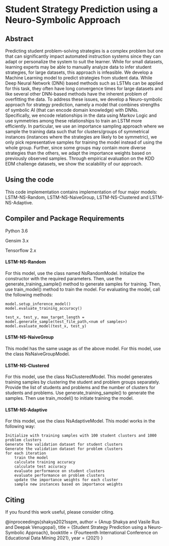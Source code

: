 # Student Strategy Prediction using a Neuro-Symbolic Approach

## Abstract
Predicting student problem-solving strategies is a complex problem but one that can significantly impact automated instruction systems since they can adapt or personalize the system to suit the learner. While for small datasets, learning experts may be able to manually analyze data to infer student strategies, for large datasets, this approach is infeasible. We develop a Machine Learning model to predict strategies from student data. While Deep Neural Network (DNN) based methods such as LSTMs can be applied for this task, they often have long convergence times for large datasets and like several other DNN-based methods have the inherent problem of overfitting the data. To address these issues, we develop a Neuro-symbolic approach for strategy prediction, namely a model that combines strengths of symbolic AI (that can encode domain knowledge) with DNNs. Specifically, we encode relationships in the data using Markov Logic and use symmetries among these relationships to train an LSTM more efficiently. In particular, we use an importance sampling approach where we sample the training data such that for clusters/groups of symmetrical instances (instances where the strategies are likely to be symmetric), we only pick representative samples for training the model instead of using the whole group. Further, since some groups may contain more diverse strategies than the others, we adapt the importance weights based on previously observed samples. Through empirical evaluation on the KDD EDM challenge datasets, we show the scalability of our approach.

## Using the code
This code implementation contains implementation of four major models: LSTM-NS-Random, LSTM-NS-NaiveGroup, LSTM-NS-Clustered 
and LSTM-NS-Adaptive.

## Compiler and Package Requirements
Python 3.6

Gensim 3.x

Tensorflow 2.x


#### LSTM-NS-Random
For this model, use the class named NsRandomModel. Initialize the constructor with the required parameters. Then, use the
generate_training_sample() method to generate samples for training. Then, use train_model() method to train the model. For
evaluating the model, call the following methods:
```
model.setup_inference_model()
model.evaluate_training_accuracy()

test_x, test_y, max_target_length = model.generate_sample(test_file_path,<num of samples>)
model.evaluate_model(test_x, test_y)
```

#### LSTM-NS-NaiveGroup
This model has the same usage as of the above model. For this model, use the class NsNaiveGroupModel.


#### LSTM-NS-Clustered
For this model, use the class NsClusteredModel. This model generates training samples by clustering the student and problem
groups separately. Provide the list of students and problems and the number of clusters for students and problems. Use 
generate_training_sample() to generate the samples. Then use train_model() to initiate training the model.

#### LSTM-NS-Adaptive
For this model, use the class NsAdaptiveModel. This model works in the following way:

```
Initialize with training samples with 100 student clusters and 1000 problem clusters
Generate the validation dataset for student clusters
Generate the validation dataset for problem clusters
for each iteration
    train the model
    calculate training accuracy
    calculate test accuracy
    evaluate performance on student clusters
    evaluate performance on problem clusters
    update the importance weights for each cluster
    sample new instances based on importance weights
```

## Citing
If you found this work useful, please consider citing.

@inproceedings{shakya2021sspm,
	author = {Anup Shakya and Vasile  Rus and Deepak Venugopal},
	title = {Student Strategy Prediction using a Neuro-Symbolic Approach},
	booktitle = {Fourteenth International Conference on Educational Data Mining 2021},
	year = {2021}
}
